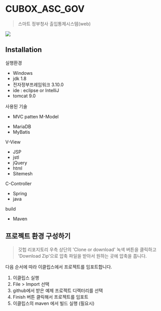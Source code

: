 # CUBOX_ASC_GOV
> 스마트 정부청사 출입통제시스템(web)

![](header.png)

## Installation

실행환경 
 - Windows
 - jdk 1.8 
 - 전자정부프레임워크 3.10.0
 - ide : eclipse or IntelliJ
 - tomcat 9.0
  
사용된 기술
 
- MVC patten
 M-Model
 * MariaDB
 * MyBatis
 
 V-View
 * JSP
 * jstl
 * jQuery
 * html
 * Sitemesh
 
 C-Controller
 * Spring
 * java
 
 build
 * Maven
 
 ## 프로젝트 환경 구성하기 
 > 깃헙 리포지토리 우측 상단의 'Clone or download' 녹색 버튼을 클릭하고 'Download Zip'으로 압축 파일을 받아서 원하는 곳에 압축을 풉니다.

다음 순서에 따라 이클립스에서 프로젝트를 임포트합니다.

1. 이클립스 실행
2. File > Import 선택
3. github에서 받은 예제 프로젝트 디렉터리를 선택
4. Finish 버튼 클릭해서 프로젝트를 임포트
5. 이클립스의 maven 에서 빌드 실행 (필요시)

